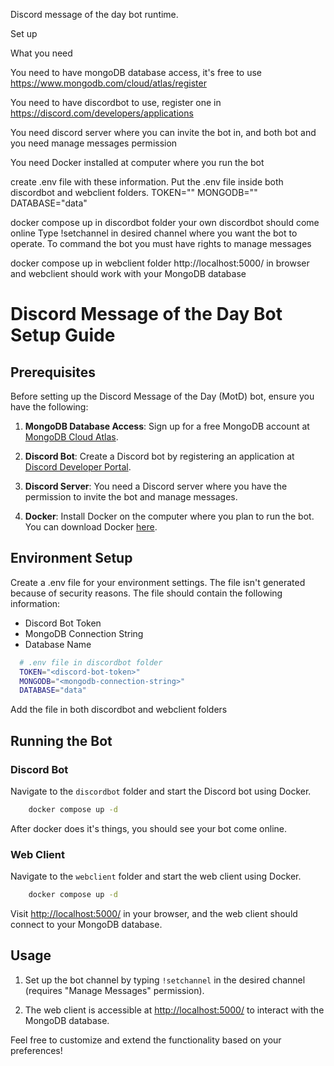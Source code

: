 Discord message of the day bot runtime.

Set up 


What you need

You need to have mongoDB database access, it's free to use
https://www.mongodb.com/cloud/atlas/register

You need to have discordbot to use, register one in 
https://discord.com/developers/applications

You need discord server where you can invite the bot in, and both bot and you need manage messages permission

You need Docker installed at computer where you run the bot

create .env file with these information. Put the .env file inside both discordbot and webclient folders. 
TOKEN="<discord-bot-token>"
MONGODB="<mongodb-connection-string>"
DATABASE="data"


docker compose up in discordbot folder
your own discordbot should come online
Type !setchannel in desired channel where you want the bot to operate. To command the bot you must have rights to manage messages 

docker compose up in webclient folder
http://localhost:5000/ in browser and webclient should work with your MongoDB database






# Discord Message of the Day Bot Setup Guide

## Prerequisites

Before setting up the Discord Message of the Day (MotD) bot, ensure you have the following:

1. **MongoDB Database Access**: Sign up for a free MongoDB account at [MongoDB Cloud Atlas](https://www.mongodb.com/cloud/atlas/register).

2. **Discord Bot**: Create a Discord bot by registering an application at [Discord Developer Portal](https://discord.com/developers/applications).

3. **Discord Server**: You need a Discord server where you have the permission to invite the bot and manage messages.

4. **Docker**: Install Docker on the computer where you plan to run the bot. You can download Docker [here](https://www.docker.com/get-started).

## Environment Setup

Create a .env file for your environment settings. The file isn't generated because of security reasons. The file should contain the following information:

- Discord Bot Token
- MongoDB Connection String
- Database Name
 ```sh
   # .env file in discordbot folder
   TOKEN="<discord-bot-token>"
   MONGODB="<mongodb-connection-string>"
   DATABASE="data"
   ```
Add the file in both discordbot and webclient folders

## Running the Bot

### Discord Bot

Navigate to the `discordbot` folder and start the Discord bot using Docker.
```sh
    docker compose up -d
```
After docker does it's things, you should see your bot come online. 


### Web Client

Navigate to the `webclient` folder and start the web client using Docker.
```sh
    docker compose up -d
```
Visit [http://localhost:5000/](http://localhost:5000/) in your browser, and the web client should connect to your MongoDB database.

## Usage

1. Set up the bot channel by typing `!setchannel` in the desired channel (requires "Manage Messages" permission).

2. The web client is accessible at [http://localhost:5000/](http://localhost:5000/) to interact with the MongoDB database.

Feel free to customize and extend the functionality based on your preferences!
